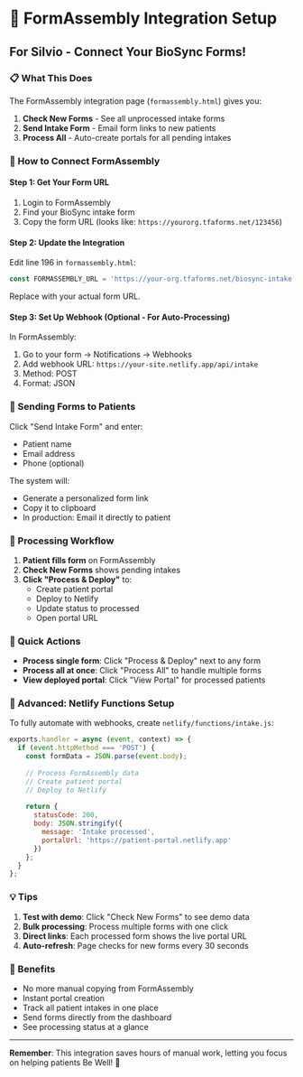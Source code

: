# 🔗 FormAssembly Integration Setup

## For Silvio - Connect Your BioSync Forms!

### 📋 What This Does

The FormAssembly integration page (`formassembly.html`) gives you:

1. **Check New Forms** - See all unprocessed intake forms
2. **Send Intake Form** - Email form links to new patients  
3. **Process All** - Auto-create portals for all pending intakes

### 🚀 How to Connect FormAssembly

#### Step 1: Get Your Form URL
1. Login to FormAssembly
2. Find your BioSync intake form
3. Copy the form URL (looks like: `https://yourorg.tfaforms.net/123456`)

#### Step 2: Update the Integration
Edit line 196 in `formassembly.html`:
```javascript
const FORMASSEMBLY_URL = 'https://your-org.tfaforms.net/biosync-intake';
```
Replace with your actual form URL.

#### Step 3: Set Up Webhook (Optional - For Auto-Processing)

In FormAssembly:
1. Go to your form → Notifications → Webhooks
2. Add webhook URL: `https://your-site.netlify.app/api/intake`
3. Method: POST
4. Format: JSON

### 📧 Sending Forms to Patients

Click "Send Intake Form" and enter:
- Patient name
- Email address  
- Phone (optional)

The system will:
- Generate a personalized form link
- Copy it to clipboard
- In production: Email it directly to patient

### 🔄 Processing Workflow

1. **Patient fills form** on FormAssembly
2. **Check New Forms** shows pending intakes
3. **Click "Process & Deploy"** to:
   - Create patient portal
   - Deploy to Netlify
   - Update status to processed
   - Open portal URL

### 🎯 Quick Actions

- **Process single form**: Click "Process & Deploy" next to any form
- **Process all at once**: Click "Process All" to handle multiple forms
- **View deployed portal**: Click "View Portal" for processed patients

### 🔧 Advanced: Netlify Functions Setup

To fully automate with webhooks, create `netlify/functions/intake.js`:

```javascript
exports.handler = async (event, context) => {
  if (event.httpMethod === 'POST') {
    const formData = JSON.parse(event.body);
    
    // Process FormAssembly data
    // Create patient portal
    // Deploy to Netlify
    
    return {
      statusCode: 200,
      body: JSON.stringify({ 
        message: 'Intake processed',
        portalUrl: 'https://patient-portal.netlify.app'
      })
    };
  }
};
```

### 💡 Tips

1. **Test with demo**: Click "Check New Forms" to see demo data
2. **Bulk processing**: Process multiple forms with one click
3. **Direct links**: Each processed form shows the live portal URL
4. **Auto-refresh**: Page checks for new forms every 30 seconds

### 🎉 Benefits

- No more manual copying from FormAssembly
- Instant portal creation
- Track all patient intakes in one place
- Send forms directly from the dashboard
- See processing status at a glance

---

**Remember**: This integration saves hours of manual work, letting you focus on helping patients Be Well! 🌟